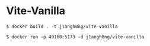 # Vite-Vanilla
```terminal
$ docker build . -t j1angh0ng/vite-vanilla
```
```terminal
$ docker run -p 49160:5173 -d j1angh0ng/vite-vanilla
```
